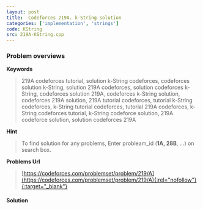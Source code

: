 ```yaml
---
layout: post
title:  Codeforces 219A. k-String solution
categories: ['implementation', 'strings']
code: KString
src: 219A-KString.cpp
---
```

### **Problem overviews**

**Keywords**
> 219A codeforces tutorial, solution k-String codeforces, codeforces solution k-String, solution 219A codeforces, solution codeforces k-String, codeforces solution 219A, codeforces k-String solution, codeforces 219A solution, 219A tutorial codeforces, tutorial k-String codeforces, k-String tutorial codeforces, tutorial 219A codeforces, k-String codeforces tutorial, k-String codeforce solution, 219A codeforce solution, solution codeforces 219A

**Hint**
> To find solution for any problems, Enter probleam_id (**1A, 28B**, ...) on search box. 

**Problems Url**
> [https://codeforces.com/problemset/problem/219/A](https://codeforces.com/problemset/problem/219/A){:rel="nofollow"}{:target="_blank"}

#### **Solution**



